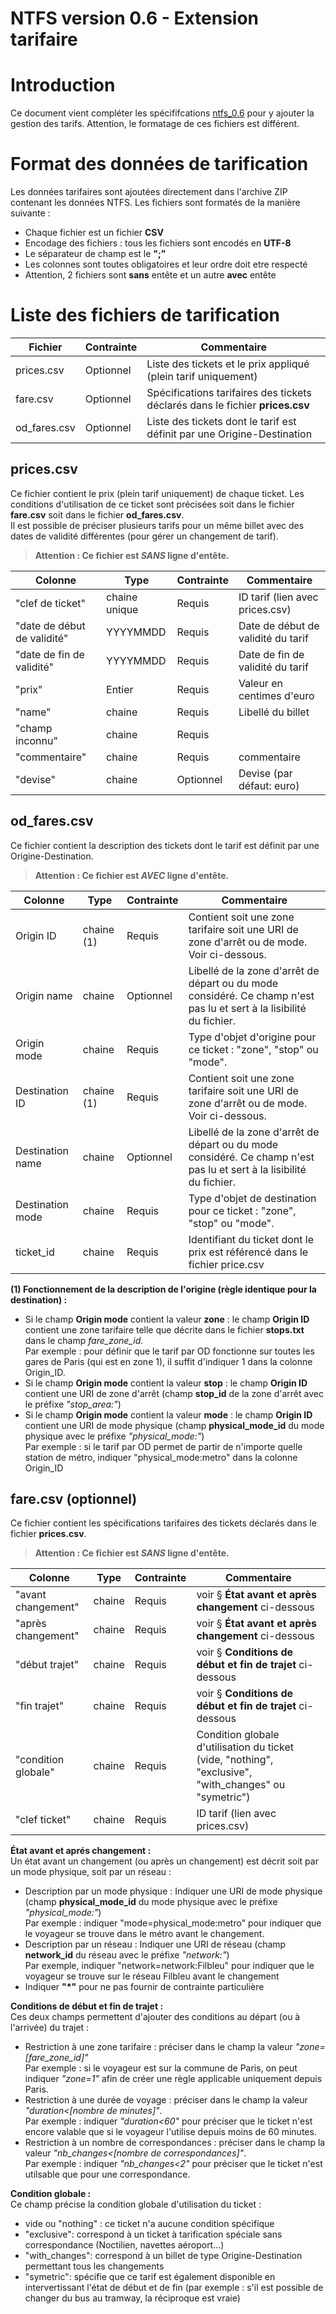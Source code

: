 NTFS version 0.6 - Extension tarifaire
======================================

# Introduction

Ce document vient compléter les spécififcations [ntfs_0.6](./ntfs_0.6.md) pour y ajouter la gestion des tarifs.
Attention, le formatage de ces fichiers est différent.

# Format des données de tarification

Les données tarifaires sont ajoutées directement dans l'archive ZIP contenant les données NTFS.
Les fichiers sont formatés de la manière suivante :

* Chaque fichier est un fichier **CSV**
* Encodage des fichiers : tous les fichiers sont encodés en **UTF-8**
* Le séparateur de champ est le **";"**
* Les colonnes sont toutes obligatoires et leur ordre doit etre respecté
* Attention, 2 fichiers sont **sans** entête et un autre **avec** entête

# Liste des fichiers de tarification
Fichier | Contrainte | Commentaire
--- | --- | ---
prices.csv | Optionnel | Liste des tickets et le prix appliqué (plein tarif uniquement)
fare.csv | Optionnel | Spécifications tarifaires des tickets déclarés dans le fichier **prices.csv**
od_fares.csv | Optionnel | Liste des tickets dont le tarif est définit par une Origine-Destination

## prices.csv
Ce fichier contient le prix (plein tarif uniquement) de chaque ticket. Les conditions d'utilisation de ce ticket sont
précisées soit dans le fichier **fare.csv** soit dans le fichier **od_fares.csv**.  
Il est possible de préciser plusieurs tarifs pour un même billet avec des dates de validité différentes (pour gérer un changement de tarif).

> **Attention : Ce fichier est _SANS_ ligne d'entête.**

Colonne | Type | Contrainte | Commentaire
--- | --- | --- | ---
"clef de ticket" | chaine unique | Requis | ID tarif (lien avec prices.csv)
"date de début de validité" | YYYYMMDD | Requis | Date de début de validité du tarif
"date de fin de validité" | YYYYMMDD | Requis | Date de fin de validité du tarif
"prix" | Entier | Requis | Valeur en centimes d'euro
"name" | chaine | Requis | Libellé du billet
"champ inconnu" | chaine | Requis |
"commentaire" | chaine | Requis | commentaire
"devise" | chaine | Optionnel | Devise (par défaut: euro)

## od_fares.csv
Ce fichier contient la description des tickets dont le tarif est définit par une Origine-Destination.

> **Attention : Ce fichier est _AVEC_ ligne d'entête.**

Colonne | Type | Contrainte | Commentaire
--- | --- | --- | ---
Origin ID | chaine (1) | Requis | Contient soit une zone tarifaire soit une URI de zone d'arrêt ou de mode. Voir ci-dessous.
Origin name | chaine | Optionnel | Libellé de la zone d'arrêt de départ ou du mode considéré. Ce champ n'est pas lu et sert à la lisibilité du fichier.
Origin mode | chaine | Requis | Type d'objet d'origine pour ce ticket : "zone", "stop" ou "mode".
Destination ID | chaine (1) | Requis | Contient soit une zone tarifaire soit une URI de zone d'arrêt ou de mode. Voir ci-dessous.
Destination name | chaine | Optionnel | Libellé de la zone d'arrêt de départ ou du mode considéré. Ce champ n'est pas lu et sert à la lisibilité du fichier.
Destination mode | chaine | Requis | Type d'objet de destination pour ce ticket : "zone", "stop" ou "mode".
ticket_id | chaine | Requis | Identifiant du ticket dont le prix est référencé dans le fichier price.csv

**(1) Fonctionnement de la description de l'origine (règle identique pour la destination) :**
* Si le champ **Origin mode** contient la valeur **zone** : le champ **Origin ID** contient une zone tarifaire telle que décrite dans le fichier **stops.txt** dans le champ *fare_zone_id*.  
Par exemple : pour définir que le tarif par OD fonctionne sur toutes les gares de Paris (qui est en zone 1), il suffit d'indiquer 1 dans la colonne Origin_ID.
* Si le champ **Origin mode** contient la valeur **stop** : le champ **Origin ID** contient une URI de zone d'arrêt (champ **stop_id** de la zone d'arrêt avec le préfixe _"stop_area:"_)  
* Si le champ **Origin mode** contient la valeur **mode** : le champ **Origin ID** contient une URI de mode physique (champ **physical_mode_id** du mode physique avec le préfixe _"physical_mode:"_)  
Par exemple : si le tarif par OD permet de partir de n'importe quelle station de métro, indiquer "physical_mode:metro" dans la colonne Origin_ID

## fare.csv (optionnel)
Ce fichier contient les spécifications tarifaires des tickets déclarés dans le fichier **prices.csv**.

> **Attention : Ce fichier est _SANS_ ligne d'entête.**

Colonne | Type | Contrainte | Commentaire
--- | --- | --- | ---
"avant changement" | chaine | Requis | voir § **État avant et après changement** ci-dessous
"après changement" | chaine | Requis | voir § **État avant et après changement** ci-dessous
"début trajet" | chaine | Requis | voir § **Conditions de début et fin de trajet** ci-dessous
"fin trajet" | chaine | Requis | voir § **Conditions de début et fin de trajet** ci-dessous
"condition globale" | chaine | Requis | Condition globale d'utilisation du ticket (vide, "nothing", "exclusive", "with_changes" ou "symetric")
"clef ticket" | chaine | Requis | ID tarif (lien avec prices.csv)

**État avant et aprés changement :**  
Un état avant un changement (ou après un changement) est décrit soit par un mode physique, soit par un réseau :
* Description par un mode physique : Indiquer une URI de mode physique (champ **physical_mode_id** du mode physique avec le préfixe _"physical_mode:"_)  
Par exemple : indiquer "mode=physical_mode:metro" pour indiquer que le voyageur se trouve dans le métro avant le changement.
* Description par un réseau : Indiquer une URI de réseau (champ **network_id** du réseau avec le préfixe _"network:"_)  
Par exemple, indiquer "network=network:Filbleu" pour indiquer que le voyageur se trouve sur le réseau Filbleu avant le changement
* Indiquer **"\*"** pour ne pas fournir de contrainte particulière

**Conditions de début et fin de trajet :**  
Ces deux champs permettent d'ajouter des conditions au départ (ou à l'arrivée) du trajet :
* Restriction à une zone tarifaire : préciser dans le champ la valeur _"zone=[fare_zone_id]"_  
Par exemple : si le voyageur est sur la commune de Paris, on peut indiquer _"zone=1"_ afin de créer une règle applicable uniquement depuis Paris.
* Restriction à une durée de voyage : préciser dans le champ la valeur _"duration<[nombre de minutes]"_.  
Par exemple : indiquer _"duration<60"_ pour préciser que le ticket n'est encore valable que si le voyageur l'utilise depuis moins de 60 minutes.
* Restriction à un nombre de correspondances : préciser dans le champ la valeur _"nb_changes<[nombre de correspondances]"_.  
Par exemple : indiquer _"nb_changes<2"_ pour préciser que le ticket n'est utilsable que pour une correspondance.

**Condition globale :**  
Ce champ précise la condition globale d'utilisation du ticket :
* vide ou "nothing" : ce ticket n'a aucune condition spécifique
* "exclusive": correspond à un ticket à tarification spéciale sans correspondance (Noctilien, navettes aéroport…)
* "with_changes": correspond à un billet de type Origine-Destination permettant tous les changements
* "symetric": spécifie que ce tarif est également disponible en intervertissant l'état de début et de fin (par exemple : s'il est possible de changer du bus au tramway, la réciproque est vraie)
